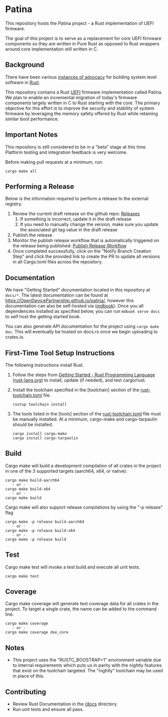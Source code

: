 
# Patina

This repository hosts the Patina project - a Rust implementation of UEFI firmware.

The goal of this project is to serve as a replacement for core UEFI firmware components so they are written in Pure
Rust as opposed to Rust wrappers around core implementation still written in C.

## Background

There have been various [instances of advocacy](https://msrc-blog.microsoft.com/2019/11/07/using-rust-in-windows/) for
building system level software in [Rust](https://www.rust-lang.org/).

This repository contains a Rust [UEFI](https://uefi.org/) firmware implementation called Patina. We plan to enable an
incremental migration of today's firmware components largely written in C to Rust starting with the core. The primary
objective for this effort is to improve the security and stability of system firmware by leveraging the memory safety
offered by Rust while retaining similar boot performance.

## Important Notes

This repository is still considered to be in a "beta" stage at this time. Platform testing and integration feedback
is very welcome.

Before making pull requests at a minimum, run:

```
cargo make all
```

## Performing a Release

Below is the information required to perform a release to the external registry.

1. Review the current draft release on the github repo: [Releases](https://github.com/OpenDevicePartnership/patina/releases)
   1. If something is incorrect, update it in the draft release
   2. If you need to manually change the version, make sure you update the associated git tag value in the draft release
2. Publish the release
3. Monitor the publish release workflow that is automatically triggered on the release being published:
   [Publish Release Workflow](https://github.com/OpenDevicePartnership/patina/actions/workflows/publish-release.yml)
4. Once completed successfully, click on the  "Notify Branch Creation Step" and click the provided link to create the
   PR to update all versions in all Cargo.toml files across the repository.

## Documentation

We have "Getting Started" documentation located in this repository at `docs/*`. The latest documentation can be found
at <https://OpenDevicePartnership.github.io/patina/>, however this documentation can also be self-hosted via
([mdbook](https://github.com/rust-lang/mdBook)). Once you all dependencies installed as specified below, you can run
`mdbook serve docs` to self host the getting started book.

You can also generate API documentation for the project using `cargo make doc`. This will eventually be hosted on
docs.rs once we begin uploading to crates.io.

## First-Time Tool Setup Instructions

The following instructions install Rust.

1. Follow the steps from [Getting Started - Rust Programming Language (rust-lang.org)](https://www.rust-lang.org/learn/get-started)
to install, update (if needed), and test cargo/rust.

2. Install the toolchain specified in the [toolchain] section of the [rust-toolchain.toml](https://github.com/OpenDevicePartnership/patina/blob/personal/rogurr/md/rust-toolchain.toml) file.
   ```
   rustup toolchain install
   ```

3. The tools listed in the [tools] section of the [rust-toolchain.toml](https://github.com/OpenDevicePartnership/patina/blob/personal/rogurr/md/rust-toolchain.toml)
file must be manually installed.  At a minimum, cargo-make and cargo-tarpaulin should be installed.
   ```
   cargo install cargo-make
   cargo install cargo-tarpaulin
   ```

## Build

Cargo make will build a development compilation of all crates in the project in one of the 3 supported targets (aarch64, x64, or native):
```
cargo make build-aarch64
   - or -
cargo make build-x64
   - or -
cargo make build
```

Cargo make will also support release compilations by using the "-p release" flag
```
cargo make -p release build-aarch64
   - or -
cargo make -p release build-x64
   - or -
cargo make -p release build
```

## Test
Cargo make test will invoke a test build and execute all unit tests.
```
cargo make test
```

## Coverage
Cargo make coverage will generate test coverage data for all crates in the project.  To target a single crate, the name can be added to the command line.
```
cargo make coverage
   - or -
cargo make coverage dxe_core
```

## Notes
- This project uses the "RUSTC_BOOSTRAP=1" environment variable due to internal requirements which puts us in parity with the
nightly features that exist on the toolchain targeted.  The "nightly" toolchain may be used in place of this.

## Contributing
- Review Rust Documentation in the [/docs](https://github.com/OpenDevicePartnership/patina/tree/personal/rogurr/md/docs) directory.
- Run unit tests and ensure all pass.
